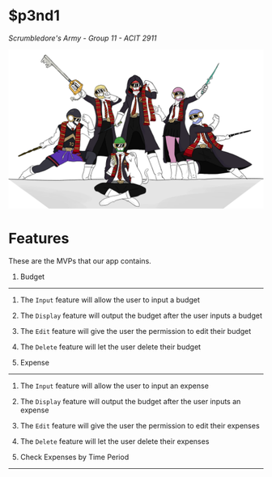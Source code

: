 # $p3nd1
*Scrumbledore's Army - Group 11 - ACIT 2911*

![alt text](https://github.com/FriedSu/ForNotes/raw/master/images/S_Banner.png "Members of Scrumbledore's Army")

Features
========
These are the MVPs that our app contains.

1. Budget
---------
        
1. The `Input` feature will allow the user to input a budget
2. The `Display` feature will output the budget after the user inputs a budget
3. The `Edit` feature will give the user the permission to edit their budget
4. The `Delete` feature will let the user delete their budget
    
2. Expense
----------

1. The `Input` feature will allow the user to input an expense
2. The `Display` feature will output the budget after the user inputs an expense
3. The `Edit` feature will give the user the permission to edit their expenses
4. The `Delete` feature will let the user delete their expenses

3. Check Expenses by Time Period
--------------------------------



